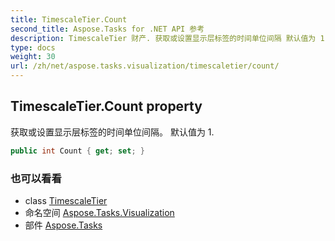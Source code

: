 ```yaml
---
title: TimescaleTier.Count
second_title: Aspose.Tasks for .NET API 参考
description: TimescaleTier 财产. 获取或设置显示层标签的时间单位间隔 默认值为 1.
type: docs
weight: 30
url: /zh/net/aspose.tasks.visualization/timescaletier/count/
---
```

## TimescaleTier.Count property

获取或设置显示层标签的时间单位间隔。 默认值为 1.

```csharp
public int Count { get; set; }
```

### 也可以看看

* class [TimescaleTier](../)
* 命名空间 [Aspose.Tasks.Visualization](../../timescaletier/)
* 部件 [Aspose.Tasks](../../../)


